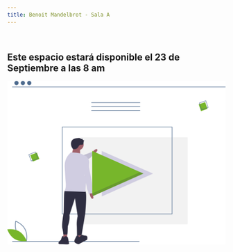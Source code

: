 ```yaml
---
title: Benoit Mandelbrot - Sala A
---
```


<div class="text-center">
<br>

## Este espacio estará disponible el 23 de Septiembre a las 8 am
      
<div class="mx-auto">
<img src="./proximamente.svg" alt="Proximamente">

</div>
